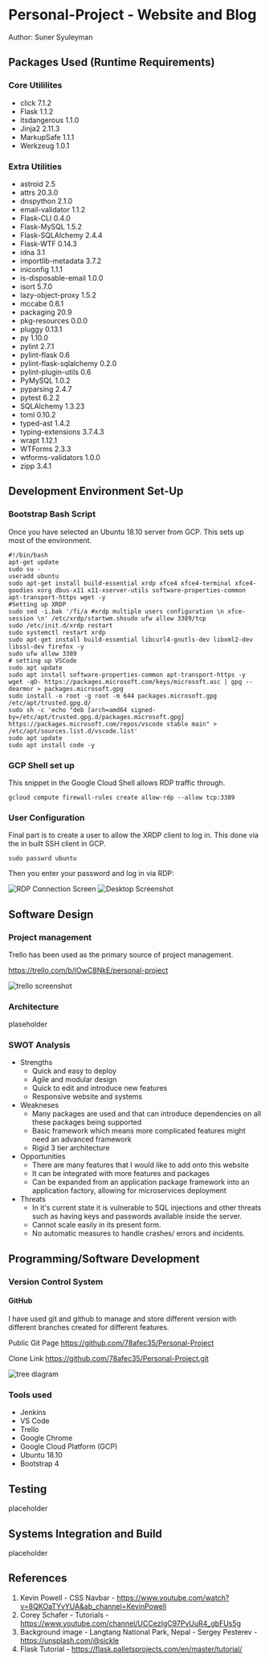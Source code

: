 # Personal-Project - Website and Blog

Author: Suner Syuleyman

## Packages Used (Runtime Requirements)

### Core Utililites
+ click 7.1.2
+ Flask 1.1.2
+ itsdangerous 1.1.0
+ Jinja2 2.11.3
+ MarkupSafe 1.1.1
+ Werkzeug 1.0.1

### Extra Utilities

+ astroid 2.5
+ attrs 20.3.0
+ dnspython 2.1.0
+ email-validator 1.1.2
+ Flask-CLI 0.4.0
+ Flask-MySQL 1.5.2
+ Flask-SQLAlchemy 2.4.4
+ Flask-WTF 0.14.3
+ idna 3.1
+ importlib-metadata 3.7.2
+ iniconfig 1.1.1
+ is-disposable-email 1.0.0
+ isort 5.7.0
+ lazy-object-proxy 1.5.2
+ mccabe 0.6.1
+ packaging 20.9
+ pkg-resources 0.0.0
+ pluggy 0.13.1
+ py 1.10.0
+ pylint 2.7.1
+ pylint-flask 0.6
+ pylint-flask-sqlalchemy 0.2.0
+ pylint-plugin-utils 0.6
+ PyMySQL 1.0.2
+ pyparsing 2.4.7
+ pytest 6.2.2
+ SQLAlchemy 1.3.23
+ toml 0.10.2
+ typed-ast 1.4.2
+ typing-extensions 3.7.4.3
+ wrapt 1.12.1
+ WTForms 2.3.3
+ wtforms-validators 1.0.0
+ zipp 3.4.1

##  Development Environment Set-Up

### **Bootstrap Bash Script**

Once you have selected an Ubuntu 18.10 server from GCP. This sets up most of the environment.

    #!/bin/bash 
    apt-get update
    sudo su -
    useradd ubuntu
    sudo apt-get install build-essential xrdp xfce4 xfce4-terminal xfce4-goodies xorg dbus-x11 x11-xserver-utils software-properties-common apt-transport-https wget -y
    #Setting up XRDP
    sudo sed -i.bak '/fi/a #xrdp multiple users configuration \n xfce-session \n' /etc/xrdp/startwm.shsudo ufw allow 3389/tcp
    sudo /etc/init.d/xrdp restart
    sudo systemctl restart xrdp
    sudo apt-get install build-essential libcurl4-gnutls-dev libxml2-dev libssl-dev firefox -y
    sudo ufw allow 3389
    # setting up VSCode
    sudo apt update
    sudo apt install software-properties-common apt-transport-https -y
    wget -qO- https://packages.microsoft.com/keys/microsoft.asc | gpg --dearmor > packages.microsoft.gpg
    sudo install -o root -g root -m 644 packages.microsoft.gpg /etc/apt/trusted.gpg.d/
    sudo sh -c 'echo "deb [arch=amd64 signed-by=/etc/apt/trusted.gpg.d/packages.microsoft.gpg] https://packages.microsoft.com/repos/vscode stable main" > /etc/apt/sources.list.d/vscode.list'
    sudo apt update
    sudo apt install code -y

### **GCP Shell set up**

This snippet in the Google Cloud Shell allows RDP traffic through. 

    gcloud compute firewall-rules create allow-rdp --allow tcp:3389

### **User Configuration**

Final part is to create a user to allow the XRDP client to log in. This done via the in built SSH client in GCP. 

    sudo passwrd ubuntu 

Then you enter your password and log in via RDP:

![RDP Connection Screen](ReadmeAssets/RDP.png)
![Desktop Screenshot](ReadmeAssets/XRDP.png)

## Software Design

### **Project management**

Trello has been used as the primary source of project management.

<https://trello.com/b/lOwC8NkE/personal-project>

![trello screenshot](ReadmeAssets/trello.png)

### **Architecture**

plaseholder

### **SWOT Analysis**
+ Strengths
    + Quick and easy to deploy
    + Agile and modular design
    + Quick to edit and introduce new features
    + Responsive website and systems
+ Weakneses
    + Many packages are used and that can introduce dependencies on all these packages being supported
    + Basic framework which means more complicated features might need an advanced framework
    + Rigid 3 tier architecture
+ Opportunities
    + There are many features that I would like to add onto this website
    + It can be integrated with more features and packages
    + Can be expanded from an application package framework into an application factory, allowing for microservices deployment
+ Threats
    + In it's current state it is vulnerable to SQL injections and other threats such as having keys and passwords available inside the server.
    + Cannot scale easily in its present form.
    + No automatic measures to handle crashes/ errors and incidents.  

## Programming/Software Development

### **Version Control System**

#### **GitHub**

I have used git and github to manage and store different version with different branches created for different features.

Public Git Page <https://github.com/78afec35/Personal-Project>

Clone Link <https://github.com/78afec35/Personal-Project.git>

![tree diagram](ReadmeAssets/git.png)

### **Tools used**


+ Jenkins
+ VS Code
+ Trello
+ Google Chrome
+ Google Cloud Platform (GCP)
+ Ubuntu 18.10
+ Bootstrap 4

## Testing

placeholder

## Systems Integration and Build

placeholder

## References

1. Kevin Powell - CSS Navbar - <https://www.youtube.com/watch?v=8QKOaTYvYUA&ab_channel=KevinPowell>
2. Corey Schafer - Tutorials - <https://www.youtube.com/channel/UCCezIgC97PvUuR4_gbFUs5g>
3. Background image - Langtang National Park, Nepal - Sergey Pesterev - <https://unsplash.com/@sickle>
4. Flask Tutorial - <https://flask.palletsprojects.com/en/master/tutorial/>
